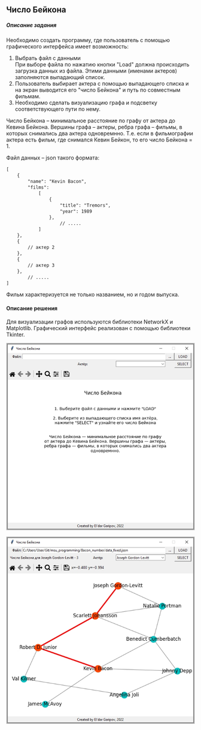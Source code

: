 ## Число Бейкона
##### Описание задания

Необходимо создать программу, где пользователь с помощью графического интерфейса имеет возможность:  
1. Выбрать файл с данными  
При выборе файла по нажатию кнопки "Load" должна происходить загрузка данных из файла. Этими данными (именами актеров) заполняются выпадающий список.  
2. Пользователь выбирает актера с помощью выпадающего списка и на экран выводится его "число Бейкона" и путь по совместным фильмам.  
3. Необходимо сделать визуализацию графа и подсветку соответствующего пути по нему.  

Число Бейкона – минимальное расстояние по графу от актера до Кевина Бейкона. Вершины графа – актеры, ребра графа – фильмы, в которых снимались два актера одновремнно. Т.е. если в фильмографии актера есть фильм, где снимался Кевин Бейкон, то его число Бейкона = 1.  

Файл данных – json такого формата:

```jsons
[
    {
        "name": "Kevin Bacon",
        "films":
            [
                {
                    "title": "Tremors",
                    "year": 1989
                },
                    // .....
            ]
    },
    {
        // актер 2
    },
    {
        // актер 3
    },
        // .....
]
```

Фильм характеризуется не только названием, но и годом выпуска.

#### Описание решения

Для визуализации графов используются библиотеки NetworkX и Matplotlib. Графический интерфейс реализован с помощью библиотеки Tkinter.

![Скриншот запущенной программы](https://github.com/kalewala/msu_programming/raw/main/Bacon_number/Screen_1.jpg)

![Скриншот визуализации графа](https://github.com/kalewala/msu_programming/raw/main/Bacon_number/Screen_2.jpg)
